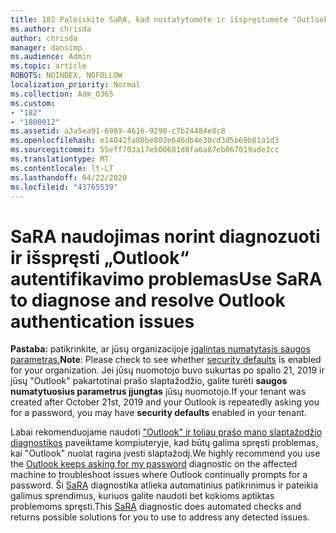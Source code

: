 ```yaml
---
title: 182 Paleiskite SaRA, kad nustatytumėte ir išspręstumėte "Outlook" autentifikavimo problemas
ms.author: chrisda
author: chrisda
manager: dansimp
ms.audience: Admin
ms.topic: article
ROBOTS: NOINDEX, NOFOLLOW
localization_priority: Normal
ms.collection: Adm_O365
ms.custom:
- "182"
- "1800012"
ms.assetid: a3a5ea91-6989-4616-9290-c7b24484e8c8
ms.openlocfilehash: e14042fa80be802e646db4e30cd3d5b69b81a1d3
ms.sourcegitcommit: 55eff703a17e500681d8fa6a87eb067019ade3cc
ms.translationtype: MT
ms.contentlocale: lt-LT
ms.lasthandoff: 04/22/2020
ms.locfileid: "43765539"
---
```

# <a name="use-sara-to-diagnose-and-resolve-outlook-authentication-issues"></a><span data-ttu-id="00e26-102">SaRA naudojimas norint diagnozuoti ir išspręsti „Outlook“ autentifikavimo problemas</span><span class="sxs-lookup"><span data-stu-id="00e26-102">Use SaRA to diagnose and resolve Outlook authentication issues</span></span>

<span data-ttu-id="00e26-103">**Pastaba:** patikrinkite, ar jūsų organizacijoje [įgalintas numatytasis saugos parametras.](https://aka.ms/securitydefaults)</span><span class="sxs-lookup"><span data-stu-id="00e26-103">**Note**: Please check to see whether [security defaults](https://aka.ms/securitydefaults) is enabled for your organization.</span></span> <span data-ttu-id="00e26-104">Jei jūsų nuomotojo buvo sukurtas po spalio 21, 2019 ir jūsų "Outlook" pakartotinai prašo slaptažodžio, galite turėti **saugos numatytuosius parametrus įjungtas** jūsų nuomotojo.</span><span class="sxs-lookup"><span data-stu-id="00e26-104">If your tenant was created after October 21st, 2019 and your Outlook is repeatedly asking you for a password, you may have **security defaults** enabled in your tenant.</span></span>

<span data-ttu-id="00e26-105">Labai rekomenduojame naudoti ["Outlook" ir toliau prašo mano slaptažodžio diagnostikos](https://aka.ms/SaRA-OutlookPwdPrompt-Alchemy) paveiktame kompiuteryje, kad būtų galima spręsti problemas, kai "Outlook" nuolat ragina įvesti slaptažodį.</span><span class="sxs-lookup"><span data-stu-id="00e26-105">We highly recommend you use the [Outlook keeps asking for my password](https://aka.ms/SaRA-OutlookPwdPrompt-Alchemy) diagnostic on the affected machine to troubleshoot issues where Outlook continually prompts for a password.</span></span> <span data-ttu-id="00e26-106">Ši [SaRA](https://diagnostics.office.com/#/) diagnostika atlieka automatinius patikrinimus ir pateikia galimus sprendimus, kuriuos galite naudoti bet kokioms aptiktas problemoms spręsti.</span><span class="sxs-lookup"><span data-stu-id="00e26-106">This [SaRA](https://diagnostics.office.com/#/) diagnostic does automated checks and returns possible solutions for you to use to address any detected issues.</span></span>
